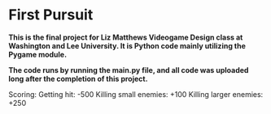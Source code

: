 # First Pursuit

**This is the final project for Liz Matthews Videogame Design class at Washington and Lee University. It is Python code mainly utilizing the Pygame module.**

**The code runs by running the main.py file, and all code was uploaded long after the completion of this project.**


Scoring:
Getting hit: -500
Killing small enemies: +100
Killing larger enemies: +250
    
